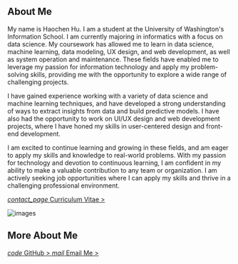 <script src="/assets/js/image-slide.js"></script>

## About Me
My name is <span class="notranslate">Haochen Hu</span>. I am a student at the University of Washington's Information School. I am currently majoring in informatics with a focus on data science. My coursework has allowed me to learn in data science, machine learning, data modeling, UX design, and web development, as well as system operation and maintenance. These fields have enabled me to leverage my passion for information technology and apply my problem-solving skills, providing me with the opportunity to explore a wide range of challenging projects.

I have gained experience working with a variety of data science and machine learning techniques, and have developed a strong understanding of ways to extract insights from data and build predictive models. I have also had the opportunity to work on UI/UX design and web development projects, where I have honed my skills in user-centered design and front-end development.

I am excited to continue learning and growing in these fields, and am eager to apply my skills and knowledge to real-world problems. With my passion for technology and devotion to continuous learning, I am confident in my ability to make a valuable contribution to any team or organization. I am actively seeking job opportunities where I can apply my skills and thrive in a challenging professional environment.

<a href="/cv">
<i class="material-icons notranslate">contact_page</i> 
Curriculum Vitae > 
</a> 

<img class="img" id="auto-change-image" alt="images"
      src="{{ site.baseurl }}/assets/images/slides/photo-1496096265110-f83ad7f96608.png">

## More About Me

<a href="https://github.com/HaochenH" target="_blank">
<i class="material-icons notranslate">code</i> 
GitHub >
</a>

<a class="email" href="mailto:haochh@yahoo.com">
<i class="material-icons notranslate">mail</i> 
Email Me >
</a>
